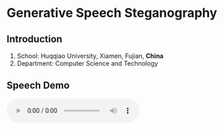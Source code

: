 # Generative Speech Steganography

## Introduction
1. School: Huqqiao University, Xiamen, Fujian, **China**
2. Department: Computer Science and Technology

## Speech Demo
<audio controls>
  <source src="{{ site.baseurl }}/speech/speech1.mp3"> 
</audio>
